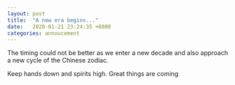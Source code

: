 ```yaml
---
layout: post
title:  "A new era begins..."
date:   2020-01-21 23:24:35 +0800
categories: annoucement
---
```

The timing could not be better as we enter a new decade and also approach a new cycle of the Chinese zodiac.

Keep hands down and spirits high. Great things are coming
